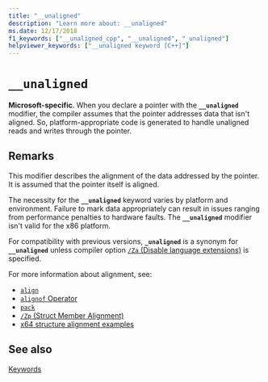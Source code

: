 ```yaml
---
title: "__unaligned"
description: "Learn more about: __unaligned"
ms.date: 12/17/2018
f1_keywords: ["__unaligned_cpp", "__unaligned", "_unaligned"]
helpviewer_keywords: ["__unaligned keyword [C++]"]
---
```

# `__unaligned`

**Microsoft-specific**. When you declare a pointer with the **`__unaligned`** modifier, the compiler assumes that the pointer addresses data that isn't aligned. So, platform-appropriate code is generated to handle unaligned reads and writes through the pointer.

## Remarks

This modifier describes the alignment of the data addressed by the pointer. It is assumed that the pointer itself is aligned.

The necessity for the **`__unaligned`** keyword varies by platform and environment. Failure to mark data appropriately can result in issues ranging from performance penalties to hardware faults. The **`__unaligned`** modifier isn't valid for the x86 platform.

For compatibility with previous versions, **`_unaligned`** is a synonym for **`__unaligned`** unless compiler option [`/Za` \(Disable language extensions)](../build/reference/za-ze-disable-language-extensions.md) is specified.

For more information about alignment, see:

- [`align`](../cpp/align-cpp.md)
- [`alignof` Operator](../cpp/alignof-operator.md)
- [`pack`](../preprocessor/pack.md)
- [`/Zp` (Struct Member Alignment)](../build/reference/zp-struct-member-alignment.md)
- [x64 structure alignment examples](../build/x64-software-conventions.md#x64-structure-alignment-examples)

## See also

[Keywords](../cpp/keywords-cpp.md)
